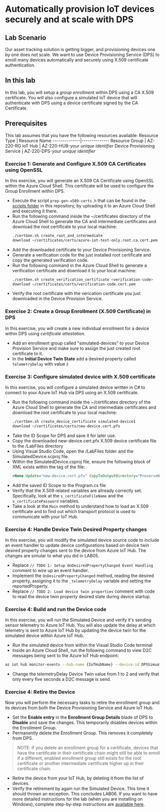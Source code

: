 # Automatically provision IoT devices securely and at scale with DPS
## Lab Scenario
Our asset tracking solution is getting bigger, and provisioning devices one by one does not scale. We want to use Device Provisioning Service (DPS) to enroll many devices automatically and securely using X.509 certificate authentication.
## In this lab
In this lab, you will setup a *group enrollment* within DPS using a CA X.509 certificate. You will also configure a simulated IoT device that will authenticate with DPS using a device certificate signed by the CA Certificate.
## Prerequisites
This lab assumes that you have the following resources available:
Resource Type | Resource Name
--------------|--------------
Resource Group | AZ-220-RG
IoT Hub | AZ-220-HUB-*your unique identifier*
Device Provisioning Service | AZ-220-DPS-*your unique identifier*
### Exercise 1: Generate and Configure X.509 CA Certificates using OpenSSL
In this exercise, you will generate an X.509 CA Certificate using OpenSSL within the Azure Cloud Shell. This certificate will be used to configure the Group Enrollment within DPS.
- Execute the script `prep-gen-x509-certs.h` that can be found in the [scripts folder](./LABS/06-Automatic-Enrollment-with-DPS/Scripts) in this repository, by uploading it to an Azure Cloud Shell and executing it there.
- Run the following command inside the ~/certificates directory of the Azure Cloud Shell to generate the CA and intermediate certificates and download the root certificate to your local machine:
  ```sh
  ./certGen.sh create_root_and_intermediate
  download ~/certificates/certs/azure-iot-test-only.root.ca.cert.pem
  ```
- Add the downloaded certificate to your Device Provisioning Service.
- Generate a verification code for the just installed root certificate and copy the generated verification code.
- Run the following command in the Azure Cloud Shell to generate a verification certificate and download it to your local machine:
  ```sh
  ./certGen.sh create_verification_certificate <verification-code>
  download ~/certificates/certs/verification-code.cert.pem
  ```
- Verify the root certificate with the verication certificate you just downloaded in the Device Provision Service.
### Exercise 2: Create a Group Enrollment (X.509 Certificate) in DPS
In this exercise, you will create a new individual enrollment for a device within DPS using *certificate attestation*.
- Add an enrollment group called "simulated-devices" to your Device Provision Service and make sure to assign the just created root certificate to it.
- In the **Initial Device Twin State** add a desired property called `telemetryDelay` with value `2`
### Exercise 3: Configure simulated device with X.509 certificate
In this exercise, you will configure a simulated device written in C# to connect to your Azure IoT Hub via DPS using an X.509 certificate. 
- Run the following command inside the ~/certificates directory of the Azure Cloud Shell to generate the CA and intermediate certificates and download the root certificate to your local machine:
  ```sh
  ./certGen.sh create_device_certificate simulated-device1
  download ~/certificates/certs/new-device.cert.pfx
  ```
- Take the ID Scope for DPS and save it for later use.
- Copy the downloaded new-device.cert.pfx X.509 device certificate file to the /LabFiles directory
- Using Visual Studio Code, open the /LabFiles folder and the SimulatedDevice.scproj file.
- Within the SimulatedDevice.csproj file, ensure the following block of XML exists within the <ItemGroup> tag of the file:
  ```xml
  <None Update="new-device.cert.pfx" CopyToOutputDirectory="PreserveNewest" />
  ```
- Add the saved ID Scope to the Program.cs file
- Verify that the X.509 related variables are allready correctly set. Specifically, look at the `s_certificateFileName` and the `s_certificatePassword` variables.
- Take a look at the `Main` method to understand how to load an X.509 certificate and to find out which transport protocol is used to communicate with your IoT Hub.
### Exercise 4: Handle Device Twin Desired Property changes
In this exercise, you will modify the simulated device source code to include an event handler to update device configurations based on device twin desired property changes sent to the device from Azure IoT Hub. The changes are simular to what you did in LAB05.
- Replace `// TODO 1: Setup OnDesiredPropertyChanged Event Handling` comment to wire up an event handler.
- Implement the `OnDesiredPropertyChanged` method, reading the desired property, assigning it to the `_telemetryDelay` variable and setting the reportedProperty.
- Replace `// TODO 2: Load device twin properties` comment with code to read the device twin property desired state during device startup.
### Exercise 4: Build and run the Device code
In this exercise, you will run the Simulated Device and verify it's sending sensor telemetry to Azure IoT Hub. You will also update the delay at which telemetry is sent to Azure IoT Hub by updating the device twin for the simulated device within Azure IoT Hub.
- Run the simulated device from within the Visual Studio Code terminal
- Inside an Azure Cloud Shell, run the following command to view D2C messages being sent to the Azure IoT Hub endpoint:
```sh
az iot hub monitor-events --hub-name {IoTHubName} --device-id DPSSimuatedDevice1
```
- Change the telemetryDelay Device Twin value from 1 to 2 and verify that only every five seconds a D2C message is send.
### Exercise 4: Retire the Device
Now you will perform the necessary tasks to retire the enrollment group and its devices from both the Device Provisioning Service and Azure IoT Hub.
- Set the **Enable entry** in the **Enrollment Group Details** blade of DPS to **Disable** and save the changes. This temporarily disables devices within the Enrollment Group.
- Permanently delete the Enrollment Group. This removes it completely from DPS.
> NOTE: If you delete an enrollment group for a certificate, devices that have the certificate in their certificate chain might still be able to enroll if a different, enabled enrollment group still exists for the root certificate or another intermediate certificate higher up in their certificate chain.
- Retire the device from your IoT Hub, by deleting it from the list of devices.
- Verify the retirement by again run the Simulated Device. This time it should thrown an exception.
This concludes LAB06. If you want to have more detailed instructions for the lab (when you are installing on Windows), complete step-by-step instructions are [available here](https://github.com/MicrosoftLearning/AZ-220-Microsoft-Azure-IoT-Developer/blob/master/Instructions/Labs/LAB_AK_06-automatic-enrollment-of-devices-in-dps.md).


